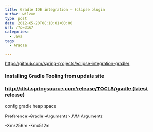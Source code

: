 ```yaml
---
title: Gradle IDE integration – Eclipse plugin
author: wiloon
type: post
date: 2012-05-20T08:10:01+00:00
url: /?p=3167
categories:
  - Java
tags:
  - Gradle

---
```

https://github.com/spring-projects/eclipse-integration-gradle/

### Installing Gradle Tooling from update site

### http://dist.springsource.com/release/TOOLS/gradle (latest release)



<span style="line-height: 1.5em;">config gradle heap space

Preference>Gradle>Arguments>JVM Arguments

-Xms256m -Xmx512m